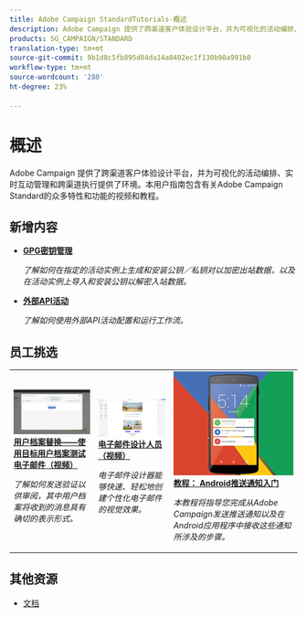 ```yaml
---
title: Adobe Campaign StandardTutorials-概述
description: Adobe Campaign 提供了跨渠道客户体验设计平台，并为可视化的活动编排、实时互动管理和跨渠道执行提供了环境。本用户指南包含有关Adobe Campaign Standard的众多特性和功能的视频和教程。
products: SG_CAMPAIGN/STANDARD
translation-type: tm+mt
source-git-commit: 9b1d8c5fb895d84da14a0402ec1f130b90a991b0
workflow-type: tm+mt
source-wordcount: '280'
ht-degree: 23%

---
```



# 概述

Adobe Campaign 提供了跨渠道客户体验设计平台，并为可视化的活动编排、实时互动管理和跨渠道执行提供了环境。本用户指南包含有关Adobe Campaign Standard的众多特性和功能的视频和教程。

## 新增内容

* **[GPG密钥管理](/help/administrating/control-panel/gpg-key-management/gpg-key-management-overview.md)**

   *了解如何在指定的活动实例上生成和安装公钥／私钥对以加密出站数据，以及在活动实例上导入和安装公钥以解密入站数据。*

* **[外部API活动](/help/managing-processes-and-data/data-management-activities/external-api-activity.md)**

   *了解如何使用外部API活动配置和运行工作流。*

## 员工挑选

<table>
<tr>
  <td>
    <a href="./communication-channels/email/profile-substitution.md"> 
      <img alt="用户档案替换——使用目标用户档案测试电子邮件（视频）" src="./assets/substitution_tab.png"/>
    </a>
    <div>
      <a href="./communication-channels/email/profile-substitution.md">
    <strong>用户档案替换——使用目标用户档案测试电子邮件（视频）</strong>
    </a>
    </div>
    <p>
    <em>了解如何发送验证以供审阅，其中用户档案将收到的消息具有确切的表示形式。</em>
    <p>
  </td>
   <td>
    <a href="./designing-content/email-designer/email-designer-overview.md">
      <img alt="电子邮件设计人员（视频）" src="./assets/email_designer_tutorial.png" />
    </a>
    <div>
      <a href="./designing-content/email-designer/email-designer-overview.md">
    <strong>电子邮件设计人员（视频）</strong>
    </a>
    </div>
    <p>
    <em>电子邮件设计器能够快速、轻松地创建个性化电子邮件的视觉效果。</em>
    <p>
  </td>
  <td>
    <a href="https://docs.adobe.com/content/help/en/campaign-standard-learn/getting-started-with-push-notifications-android/introduction.html">
      <img alt="教程： Android推送通知入门" src="./assets/push-for-android.png" />
    </a>
    <div>
      <a href="https://docs.adobe.com/content/help/en/campaign-standard-learn/getting-started-with-push-notifications-android/introduction.html">
    <strong>教程： Android推送通知入门</strong>
    </a>
    </div>
    <p>
    <em>本教程将指导您完成从Adobe Campaign发送推送通知以及在Android应用程序中接收这些通知所涉及的步骤。 </em>
    <p>
  </td>
</tr>
</table>

## 其他资源

* [文档](https://docs.adobe.com/content/help/zh-Hans/campaign-standard/using/campaign-standard-home.html)
